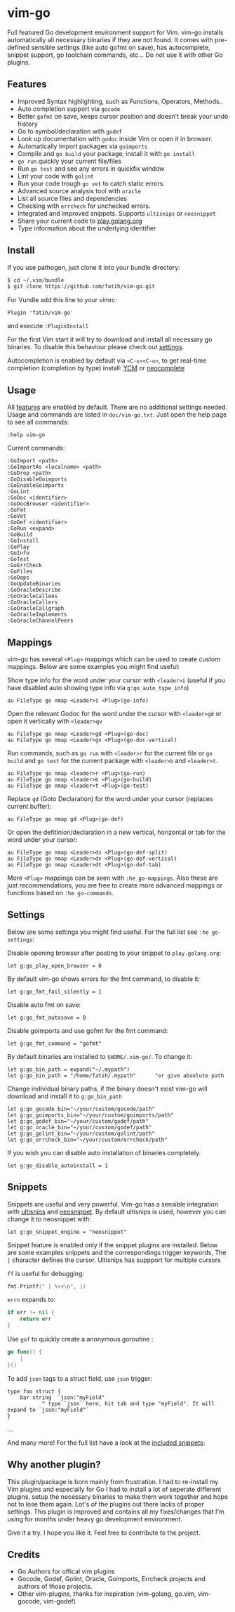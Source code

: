 # vim-go

Full featured Go development environment support for Vim. vim-go installs
automatically all necessary binaries if they are not found. It comes with
pre-defined sensible settings (like auto gofmt on save), has autocomplete,
snippet support, go toolchain commands, etc... Do not use it with other Go
plugins.


## Features

* Improved Syntax highlighting, such as Functions, Operators, Methods..
* Auto completion support via `gocode`
* Better `gofmt` on save, keeps cursor position and doesn't break your undo
  history
* Go to symbol/declaration with `godef`
* Look up documentation with `godoc` inside Vim or open it in browser.
* Automatically import packages via `goimports`
* Compile and `go build` your package, install it with `go install`
* `go run` quickly your current file/files
* Run `go test` and see any errors in quickfix window
* Lint your code with `golint`
* Run your code trough `go vet` to catch static errors.
* Advanced source analysis tool with `oracle`
* List all source files and dependencies
* Checking with `errcheck` for unchecked errors.
* Integrated and improved snippets. Supports `ultisnips` or `neosnippet`
* Share your current code to [play.golang.org](http://play.golang.org)
* Type information about the underlying identifier 

## Install


If you use pathogen, just clone it into your bundle directory:

```bash
$ cd ~/.vim/bundle
$ git clone https://github.com/fatih/vim-go.git
```

For Vundle add this line to your vimrc:

```vimrc
Plugin 'fatih/vim-go'
```
and execute `:PluginInstall`


For the first Vim start it will try to download and install all necessary go
binaries. To disable this behaviour please check out
[settings](#settings).

Autocompletion is enabled by default via `<C-x><C-o>`, to get real-time
completion (completion by type) install:
[YCM](https://github.com/Valloric/YouCompleteMe) or
[neocomplete](https://github.com/Shougo/neocomplete.vim)

## Usage

All [features](#features) are enabled by default. There are no additional
settings needed.  Usage and commands are listed in `doc/vim-go.txt`. Just open
the help page to see all commands:

    :help vim-go

Current commands:

```vimrc
:GoImport <path>
:GoImportAs <localname> <path>
:GoDrop <path>
:GoDisableGoimports
:GoEnableGoimports
:GoLint
:GoDoc <identifier>
:GoDocBrowser <identifier>
:GoFmt
:GoVet
:GoDef <identifier>
:GoRun <expand>
:GoBuild
:GoInstall
:GoPlay
:GoInfo
:GoTest
:GoErrCheck
:GoFiles
:GoDeps
:GoUpdateBinaries
:GoOracleDescribe
:GoOracleCallees
:GoOracleCallers
:GoOracleCallgraph
:GoOracleImplements
:GoOracleChannelPeers
```

## Mappings

vim-go has several `<Plug>` mappings which can be used to create custom
mappings. Below are some examples you might find useful:

Show type info for the word under your cursor with `<leader>i` (useful if you
have disabled auto showing type info via `g:go_auto_type_info`)

```vim
au FileType go nmap <Leader>i <Plug>(go-info)
```

Open the relevant Godoc for the word under the cursor with `<leader>gd` or open
it vertically with `<leader>gv`

```vim
au FileType go nmap <Leader>gd <Plug>(go-doc)
au FileType go nmap <Leader>gv <Plug>(go-doc-vertical)
```

Run commands, such as  `go run` with `<leader>r` for the current file or `go build` and `go test` for
the current package with `<leader>b` and `<leader>t`.

```vim
au FileType go nmap <leader>r <Plug>(go-run)
au FileType go nmap <leader>b <Plug>(go-build)
au FileType go nmap <leader>t <Plug>(go-test)
```

Replace `gd` (Goto Declaration) for the word under your cursor (replaces current buffer):

```vim
au FileType go nmap gd <Plug>(go-def)
```

Or open the defitinion/declaration in a new vertical, horizontal or tab for the
word under your cursor:

```vim
au FileType go nmap <Leader>ds <Plug>(go-def-split)
au FileType go nmap <Leader>dv <Plug>(go-def-vertical)
au FileType go nmap <Leader>dt <Plug>(go-def-tab)
```

More `<Plug>` mappings can be seen with `:he go-mappings`. Also these are just
recommendations, you are free to create more advanced mappings or functions
based on `:he go-commands`.

## Settings
Below are some settings you might find useful. For the full list see `:he go-settings`:

Disable opening browser after posting to your snippet to `play.golang.org`:

```vim
let g:go_play_open_browser = 0
```

By default vim-go shows errors for the fmt command, to disable it:

```vim
let g:go_fmt_fail_silently = 1
```

Disable auto fmt on save:

```vim
let g:go_fmt_autosave = 0
```

Disable goimports and use gofmt for the fmt command:

```vim
let g:go_fmt_command = "gofmt"
```

By default binaries are installed to `$HOME/.vim-go/`. To change it:

```vim
let g:go_bin_path = expand("~/.mypath")
let g:go_bin_path = "/home/fatih/.mypath"      "or give absolute path
```

Change individual binary paths, if the binary doesn't exist vim-go will
download and install it to `g:go_bin_path`

```vim
let g:go_gocode_bin="~/your/custom/gocode/path"
let g:go_goimports_bin="~/your/custom/goimports/path"
let g:go_godef_bin="~/your/custom/godef/path"
let g:go_oracle_bin="~/your/custom/godef/path"
let g:go_golint_bin="~/your/custom/golint/path"
let g:go_errcheck_bin="~/your/custom/errcheck/path"
```

If you wish you can disable auto installation of binaries completely.

```vim
let g:go_disable_autoinstall = 1
```

## Snippets

Snippets are useful and very powerful. Vim-go has a sensible integration with
[ultisnips](https://github.com/SirVer/ultisnips) and
[neosnippet](https://github.com/Shougo/neosnippet.vim). By default ultisnips is
used, however you can change it to neosnippet with:

```vim
let g:go_snippet_engine = "neosnippet"
```

Snippet feature is enabled only if the snippet plugins are installed.  Below are
some examples snippets and the correspondings trigger keywords, The `|`
character defines the cursor. Ultisnips has suppport for multiple cursors


`ff` is useful for debugging:

```go
fmt.Printf(" | %+v\n", |)
```

`errn` expands to:

```go
if err != nil {
    return err
}
```

Use `gof` to quickly create a anonymous goroutine :

```go
go func() {
    |
}()
```

To add `json` tags to a struct field, use `json` trigger:

```
type foo struct {
    bar string  `json:"myField"
           ^ type `json` here, hit tab and type "myField". It will expand to `json:"myField"`
}
```

...

And many more! For the full list have a look at the
[included snippets](https://github.com/fatih/vim-go/blob/master/gosnippets/):



## Why another plugin?

This plugin/package is born mainly from frustration. I had to re-install my Vim
plugins and especially for Go I had to install a lot of seperate different
plugins, setup the necessary binaries to make them work together and hope not
to lose them again. Lot's of the plugins out there lacks of proper settings.
This plugin is improved and contains all my fixes/changes that I'm using for
months under heavy go development environment.

Give it a try. I hope you like it. Feel free to contribute to the project.

## Credits

* Go Authors for offical vim plugins
* Gocode, Godef, Golint, Oracle, Goimports, Errcheck projects and authors of those projects.
* Other vim-plugins, thanks for inspiration (vim-golang, go.vim, vim-gocode, vim-godef)

